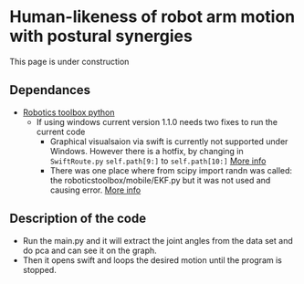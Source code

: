 # Human-likeness of robot arm motion with postural synergies

This page is under construction

## Dependances

- [Robotics toolbox python](https://github.com/petercorke/robotics-toolbox-python.git)
  - If using windows current version 1.1.0 needs two fixes to run the current code
    - Graphical visualsaion via swift is currently not supported under Windows. However there is a hotfix, by changing in ```SwiftRoute.py``` ```self.path[9:]``` to  ```self.path[10:]``` [More info](https://github.com/petercorke/robotics-toolbox-python/pull/402)
    - There was one place where from scipy import randn was called: the roboticstoolbox/mobile/EKF.py but it was not used and causing error. [More info](https://github.com/petercorke/robotics-toolbox-python/pull/413)

## Description of the code

- Run the main.py and it will extract the joint angles from the data set and do pca and can see it on the graph.
- Then it opens swift and loops the desired motion until the program is stopped.
